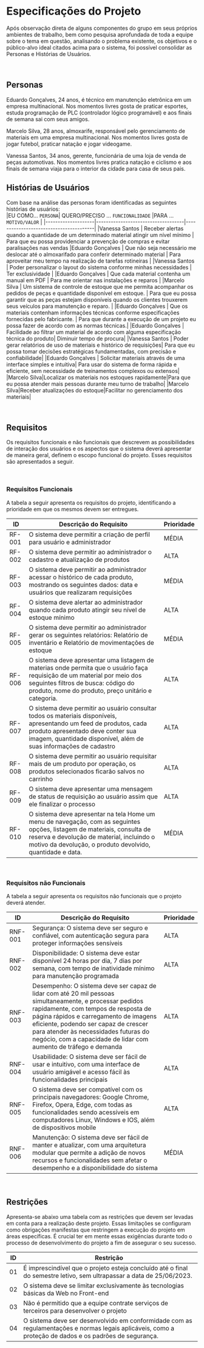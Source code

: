 # Especificações do Projeto

Após observação direta de alguns componentes do grupo em seus próprios ambientes de trabalho, bem como pesquisa aprofundada de toda a equipe sobre o tema em questão, analisando o problema existente, os objetivos e o público-alvo ideal citados acima para o sistema, foi possível consolidar as Personas e Histórias de Usuários. 

<br>

## Personas

Eduardo Gonçalves, 24 anos, é técnico em manutenção eletrônica em um empresa multinacional. Nos momentos livres gosta de praticar esportes, estuda programação de PLC (controlador lógico programável) e aos finais de semana sai com seus amigos.

Marcelo Silva, 28 anos, almoxarife, responsável pelo gerenciamento de materiais em uma empresa multinacional. Nos momentos livres gosta de jogar futebol, praticar natação e jogar videogame.

Vanessa Santos, 34 anos, gerente, funcionária de uma loja de venda de peças automotivas. Nos momentos livres pratica natação e ciclismo e aos finais de semana viaja para o interior da cidade para casa de seus pais.
<br>

## Histórias de Usuários

Com base na análise das personas foram identificadas as seguintes histórias de usuários:
<br>
|EU COMO... `PERSONA`| QUERO/PRECISO ... `FUNCIONALIDADE` |PARA ... `MOTIVO/VALOR`                 |
|--------------------|------------------------------------|----------------------------------------|
|Vanessa Santos  | Receber alertas quando a quantidade de um determinado material atingir um nível mínimo           | Para que eu possa providenciar a prevenção de compras e evitar paralisações nas vendas
|Eduardo Gonçalves       | Que não seja necessário me deslocar até o almoxarifado para conferir determinado material | Para aproveitar meu tempo na realização de tarefas rotineiras |
|Vanessa Santos | Poder personalizar o layout do sistema conforme minhas necessidades | Ter exclusividade |
|Eduardo Gonçalves | Que cada material contenha um manual em PDF | Para me orientar nas instalações e reparos |
|Marcelo Silva | Um sistema de controle de estoque que me permita acompanhar os pedidos de peças e quantidade disponível em estoque. | Para que eu possa garantir que as peças estejam disponíveis quando os clientes trouxerem seus veículos para manutenção e reparo. |
|Eduardo Gonçalves | Que os materiais contenham informações técnicas conforme especificações fornecidas pelo fabricante. | Para que durante a execução de um projeto eu possa fazer de acordo com as normas técnicas.|
|Eduardo Gonçalves | Facilidade ao filtrar um material de acordo com alguma especificação técnica do produto| Diminuir tempo de procura|
|Vanessa Santos | Poder gerar relatórios de uso de materiais e histórico de requisições| Para que eu possa tomar decisões estratégicas fundamentadas, com precisão e confiabilidade|
|Eduardo Gonçalves | Solicitar materiais através de uma interface simples e intuitiva| Para usar do sistema de forma rápida e eficiente, sem necessidade de treinamentos complexos ou extensos|
|Marcelo Silva|Localizar os materiais nos estoques rapidamente|Para que eu possa atender mais pessoas durante meu turno de trabalho|
|Marcelo Silva|Receber atualizações do estoque|Facilitar no gerenciamento dos materiais|

<br>

## Requisitos

Os requisitos funcionais e não funcionais que descrevem as possibilidades de interação dos usuários e os aspectos que o sistema deverá apresentar de maneira geral, definem o escopo funcional do projeto. Esses requisitos são apresentados a seguir.

<br>

### Requisitos Funcionais

A tabela a seguir apresenta os requisitos do projeto, identificando a prioridade em que os mesmos devem ser entregues.

|ID    | Descrição do Requisito  | Prioridade |
|------|-----------------------------------------|----|
|RF-001| O sistema deve permitir a criação de perfil para usuário e administrador | MÉDIA | 
|RF-002| O sistema deve permitir ao administrador o cadastro e atualização de produtos | ALTA |
|RF-003| O sistema deve permitir ao administrador acessar o histórico de cada produto, mostrando os seguintes dados: data e usuários que realizaram requisições  | MÉDIA |
|RF-004| O sistema deve alertar ao administrador quando cada produto atingir seu nível de estoque mínimo | ALTA |
|RF-005| O sistema deve permitir ao administrador gerar os seguintes relatórios: Relatório de inventário e Relatório de movimentações de estoque | MÉDIA |
|RF-006| O sistema deve apresentar uma listagem de materias onde  permita que o usuário faça requisição de um material por meio dos seguintes filtros de busca: código do produto, nome do produto, preço unitário e categoria.  | ALTA |
|RF-007| O sistema deve permitir ao usuário consultar todos os materiais disponíveis, apresentando um feed de produtos, cada produto apresentado deve conter sua imagem, quantidade disponível, além de suas informações de cadastro   | ALTA |
|RF-008|  O sistema deve permitir ao usuário requisitar mais de um produto por operação, os produtos selecionados ficarão salvos no carrinho  | ALTA |
|RF-009|  O sistema deve apresentar uma mensagem de status de requisição ao usuário assim que ele finalizar o processo | ALTA |
|RF-010| O sistema deve apresentar na tela Home um menu de navegação, com as seguintes opções, listagem de materiais, consulta de reserva e devolução de material, incluindo o motivo da devolução, o produto devolvido, quantidade e data.  | MÉDIA |


<br>

### Requisitos não Funcionais

A tabela a seguir apresenta os requisitos não funcionais que o projeto deverá atender.

|ID     | Descrição do Requisito  |Prioridade |
|-------|-------------------------|----|
|RNF-001| Segurança: O sistema deve ser seguro e confiável, com autenticação segura para proteger informações sensíveis | ALTA | 
|RNF-002| Disponibilidade: O sistema deve estar disponível 24 horas por dia, 7 dias por semana, com tempo de inatividade mínimo para manutenção programada |  ALTA | 
|RNF-003| Desempenho: O sistema deve ser capaz de lidar com até 20 mil pessoas simultaneamente, e processar pedidos rapidamente, com tempos de resposta de página rápidos e carregamento de imagens eficiente, podendo ser capaz de crescer para atender às necessidades futuras do negócio, com a capacidade de lidar com aumento de tráfego e demanda | ALTA |
|RNF-004| Usabilidade: O sistema deve ser fácil de usar e intuitivo, com uma interface de usuário amigável e acesso fácil às funcionalidades principais | ALTA |
|RNF-005| O sistema deve ser compatível com os principais navegadores: Google Chrome, Firefox, Opera, Edge, com todas as funcionalidades sendo acessíveis em computadores Linux, Windows e IOS, além de dispositivos mobile | ALTA |
|RNF-006| Manutenção: O sistema deve ser fácil de manter e atualizar, com uma arquitetura modular que permite a adição de novos recursos e funcionalidades sem afetar o desempenho e a disponibilidade do sistema | MÉDIA |

  <br>

## Restrições

Apresenta-se abaixo uma tabela com as restrições que devem ser levadas em conta para a realização deste projeto. Essas limitações se configuram como obrigações manifestas que restringem a execução do projeto em áreas específicas. É crucial ter em mente essas exigências durante todo o processo de desenvolvimento do projeto a fim de assegurar o seu sucesso.

|ID| Restrição                                             |
|--|-------------------------------------------------------|
|01| É imprescindível que o projeto esteja concluído até o final do semestre letivo, sem ultrapassar a data de 25/06/2023. |
|02| O sistema deve se limitar exclusivamente às tecnologias básicas da Web no Front-end        |
|03|Não é permitido que a equipe contrate serviços de terceiros para desenvolver o projeto|
|04|O sistema deve ser desenvolvido em conformidade com as regulamentações e normas legais aplicáveis, como a proteção de dados e os padrões de segurança.|

